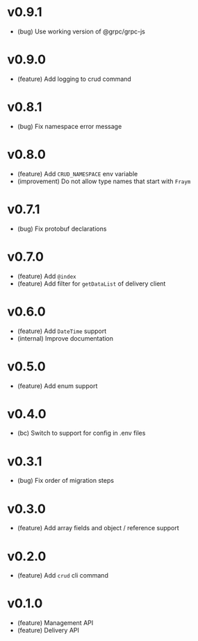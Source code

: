 # v0.9.1

-   (bug) Use working version of @grpc/grpc-js

# v0.9.0

-   (feature) Add logging to crud command

# v0.8.1

-   (bug) Fix namespace error message

# v0.8.0

-   (feature) Add `CRUD_NAMESPACE` env variable
-   (improvement) Do not allow type names that start with `Fraym`

# v0.7.1

-   (bug) Fix protobuf declarations

# v0.7.0

-   (feature) Add `@index`
-   (feature) Add filter for `getDataList` of delivery client

# v0.6.0

-   (feature) Add `DateTime` support
-   (internal) Improve documentation

# v0.5.0

-   (feature) Add enum support

# v0.4.0

-   (bc) Switch to support for config in .env files

# v0.3.1

-   (bug) Fix order of migration steps

# v0.3.0

-   (feature) Add array fields and object / reference support

# v0.2.0

-   (feature) Add `crud` cli command

# v0.1.0

-   (feature) Management API
-   (feature) Delivery API
